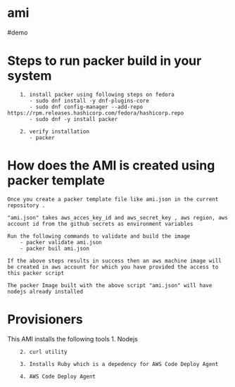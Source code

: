 # ami

#demo


# Steps to run packer build in your system

        1. install packer using following steps on fedora
           - sudo dnf install -y dnf-plugins-core
           - sudo dnf config-manager --add-repo https://rpm.releases.hashicorp.com/fedora/hashicorp.repo
           - sudo dnf -y install packer

        2. verify installation
           - packer

# How does the AMI is created using packer template
    
    Once you create a packer template file like ami.json in the current repository .

    "ami.json" takes aws_acces_key_id and aws_secret_key , aws region, aws account id from the github secrets as environment variables

    Run the following commands to validate and build the image
        - packer validate ami.json
        - packer buil ami.json
    
    If the above steps results in success then an aws machine image will be created in aws account for which you have provided the access to this packer script

    The packer Image built with the above script "ami.json" will have nodejs already installed

# Provisioners

   This AMI installs the following tools 
        1. Nodejs

        2. curl utility

        3. Installs Ruby which is a depedency for AWS Code Deploy Agent

        4. AWS Code Deploy Agent
        

    


